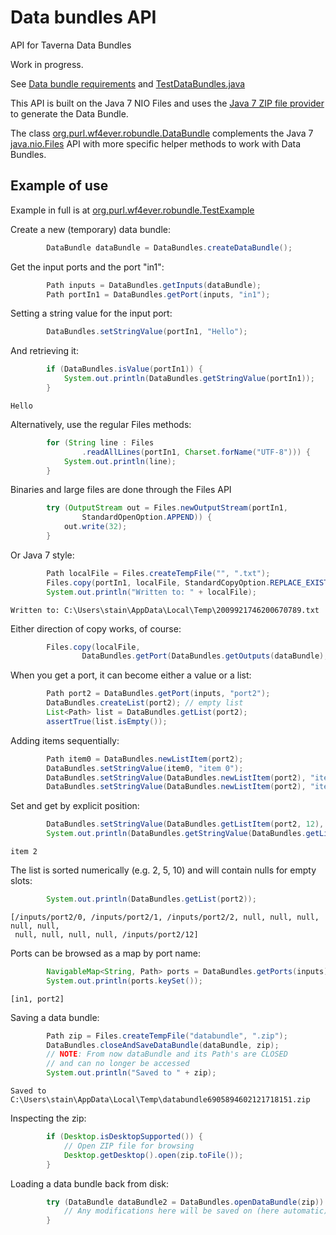 Data bundles API
================

API for Taverna Data Bundles

Work in progress.

See [Data bundle requirements](http://dev.mygrid.org.uk/wiki/display/TAVOSGI/2013-02+Data+bundle+requirements)
and [TestDataBundles.java](src/test/java/uk/org/taverna/databundle/TestDataBundles.java)

This API is built on the Java 7 NIO Files and uses the [Java 7 ZIP file provider](http://docs.oracle.com/javase/7/docs/technotes/guides/io/fsp/zipfilesystemprovider.html) to generate the Data Bundle.

The class [org.purl.wf4ever.robundle.DataBundle](src/main/java/uk/org/taverna/databundle/DataBundle.java) complements the Java 7 [java.nio.Files](http://docs.oracle.com/javase/7/docs/api/java/nio/file/Files.html) API with more specific helper methods to work with Data Bundles.


Example of use
--------------

Example in full is at [org.purl.wf4ever.robundle.TestExample](src/test/java/uk/org/taverna/databundle/TestExample.java)


Create a new (temporary) data bundle:
```java
        DataBundle dataBundle = DataBundles.createDataBundle();
```

Get the input ports and the port "in1":
```java        
        Path inputs = DataBundles.getInputs(dataBundle);
        Path portIn1 = DataBundles.getPort(inputs, "in1");
```

Setting a string value for the input port:
```java
        DataBundles.setStringValue(portIn1, "Hello");
```

And retrieving it:
```java
        if (DataBundles.isValue(portIn1)) {
            System.out.println(DataBundles.getStringValue(portIn1));
        }
```
```
Hello
```


Alternatively, use the regular Files methods:
```java
        for (String line : Files
                .readAllLines(portIn1, Charset.forName("UTF-8"))) {
            System.out.println(line);
        }
```


Binaries and large files are done through the Files API
```java
        try (OutputStream out = Files.newOutputStream(portIn1,
                StandardOpenOption.APPEND)) {
            out.write(32);
        }
```

Or Java 7 style:
```java
        Path localFile = Files.createTempFile("", ".txt");
        Files.copy(portIn1, localFile, StandardCopyOption.REPLACE_EXISTING);
        System.out.println("Written to: " + localFile);
```
```
Written to: C:\Users\stain\AppData\Local\Temp\2009921746200670789.txt
```

Either direction of copy works, of course:
```java
        Files.copy(localFile,
                DataBundles.getPort(DataBundles.getOutputs(dataBundle), "out1"));
```

   
When you get a port, it can become either a value or a list:
```java        
        Path port2 = DataBundles.getPort(inputs, "port2");
        DataBundles.createList(port2); // empty list
        List<Path> list = DataBundles.getList(port2);
        assertTrue(list.isEmpty());
```

Adding items sequentially:
```java
        Path item0 = DataBundles.newListItem(port2);
        DataBundles.setStringValue(item0, "item 0");
        DataBundles.setStringValue(DataBundles.newListItem(port2), "item 1");
        DataBundles.setStringValue(DataBundles.newListItem(port2), "item 2");
```
        
Set and get by explicit position:
```java
        DataBundles.setStringValue(DataBundles.getListItem(port2, 12), "item 12");
        System.out.println(DataBundles.getStringValue(DataBundles.getListItem(port2, 2)));
```
```
item 2
```
        
The list is sorted numerically (e.g. 2, 5, 10) and will contain nulls for empty slots:
```java
        System.out.println(DataBundles.getList(port2));
```
```
[/inputs/port2/0, /inputs/port2/1, /inputs/port2/2, null, null, null, null, null,
 null, null, null, null, /inputs/port2/12]
```

Ports can be browsed as a map by port name:
```java
        NavigableMap<String, Path> ports = DataBundles.getPorts(inputs);
        System.out.println(ports.keySet());
```
```
[in1, port2]
```
    
Saving a data bundle:    
```java
        Path zip = Files.createTempFile("databundle", ".zip");
        DataBundles.closeAndSaveDataBundle(dataBundle, zip);
        // NOTE: From now dataBundle and its Path's are CLOSED 
        // and can no longer be accessed
        System.out.println("Saved to " + zip);
```
```
Saved to C:\Users\stain\AppData\Local\Temp\databundle6905894602121718151.zip
```
        
Inspecting the zip:
```java        
        if (Desktop.isDesktopSupported()) {
            // Open ZIP file for browsing
            Desktop.getDesktop().open(zip.toFile());
        }
```        
        
Loading a data bundle back from disk:
```java
        try (DataBundle dataBundle2 = DataBundles.openDataBundle(zip)) {
            // Any modifications here will be saved on (here automatic) close            
        }     
```